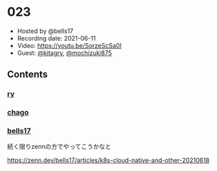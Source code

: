 # 023

- Hosted by @bells17
- Recording date: 2021-06-11
- Video: https://youtu.be/SorzeScSa0I
- Guest: [@kitagry](https://twitter.com/kitagry), [@mochizuki875](https://twitter.com/mochizuki875)

## Contents

### [ry](https://twitter.com/URyo_0213)

### [chago](https://twitter.com/it__chago)


### [bells17](https://twitter.com/bells17_)

続く限りzennの方でやってこうかなと

https://zenn.dev/bells17/articles/k8s-cloud-native-and-other-20210618
